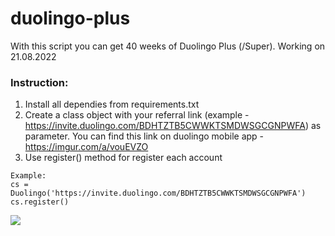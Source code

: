 # duolingo-plus
With this script you can get 40 weeks of Duolingo Plus (/Super). Working on 21.08.2022
### Instruction:
1. Install all dependies from requirements.txt
2. Create a class object with your referral link (example - https://invite.duolingo.com/BDHTZTB5CWWKTSMDWSGCGNPWFA) as parameter. You can find this link on duolingo mobile app - https://imgur.com/a/vouEVZO
3. Use register() method for register each account
```
Example:
cs = Duolingo('https://invite.duolingo.com/BDHTZTB5CWWKTSMDWSGCGNPWFA')
cs.register()
```

![](https://i.imgur.com/Qh1Qx2e.png)
